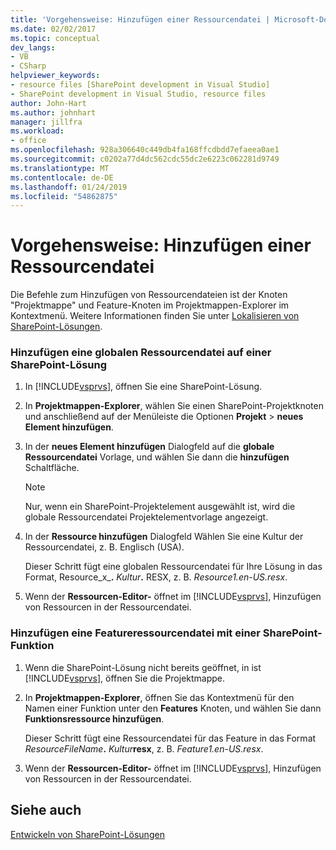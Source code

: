 ```yaml
---
title: 'Vorgehensweise: Hinzufügen einer Ressourcendatei | Microsoft-Dokumentation'
ms.date: 02/02/2017
ms.topic: conceptual
dev_langs:
- VB
- CSharp
helpviewer_keywords:
- resource files [SharePoint development in Visual Studio]
- SharePoint development in Visual Studio, resource files
author: John-Hart
ms.author: johnhart
manager: jillfra
ms.workload:
- office
ms.openlocfilehash: 928a306640c449db4fa168ffcdbdd7efaeea0ae1
ms.sourcegitcommit: c0202a77d4dc562cdc55dc2e6223c062281d9749
ms.translationtype: MT
ms.contentlocale: de-DE
ms.lasthandoff: 01/24/2019
ms.locfileid: "54862875"
---
```

# <a name="how-to-add-a-resource-file"></a>Vorgehensweise: Hinzufügen einer Ressourcendatei
  Die Befehle zum Hinzufügen von Ressourcendateien ist der Knoten "Projektmappe" und Feature-Knoten im Projektmappen-Explorer im Kontextmenü. Weitere Informationen finden Sie unter [Lokalisieren von SharePoint-Lösungen](../sharepoint/localizing-sharepoint-solutions.md).  
  
### <a name="to-add-a-global-resource-file-to-a-sharepoint-solution"></a>Hinzufügen eine globalen Ressourcendatei auf einer SharePoint-Lösung  
  
1. In [!INCLUDE[vsprvs](../sharepoint/includes/vsprvs-md.md)], öffnen Sie eine SharePoint-Lösung.  
  
2. In **Projektmappen-Explorer**, wählen Sie einen SharePoint-Projektknoten und anschließend auf der Menüleiste die Optionen **Projekt** > **neues Element hinzufügen**.  
  
3. In der **neues Element hinzufügen** Dialogfeld auf die **globale Ressourcendatei** Vorlage, und wählen Sie dann die **hinzufügen** Schaltfläche.  
  
   > [!NOTE]  
   >  Nur, wenn ein SharePoint-Projektelement ausgewählt ist, wird die globale Ressourcendatei Projektelementvorlage angezeigt.  
  
4. In der **Ressource hinzufügen** Dialogfeld Wählen Sie eine Kultur der Ressourcendatei, z. B. Englisch (USA).  
  
    Dieser Schritt fügt eine globalen Ressourcendatei für Ihre Lösung in das Format, Resource_x_**.** <em>Kultur</em><strong>.</strong> RESX, z. B. *Resource1.en-US.resx*.  
  
5. Wenn der **Ressourcen-Editor-** öffnet im [!INCLUDE[vsprvs](../sharepoint/includes/vsprvs-md.md)], Hinzufügen von Ressourcen in der Ressourcendatei.  
  
### <a name="to-add-a-feature-resource-file-to-a-sharepoint-feature"></a>Hinzufügen eine Featureressourcendatei mit einer SharePoint-Funktion  
  
1.  Wenn die SharePoint-Lösung nicht bereits geöffnet, in ist [!INCLUDE[vsprvs](../sharepoint/includes/vsprvs-md.md)], öffnen Sie die Projektmappe.  
  
2.  In **Projektmappen-Explorer**, öffnen Sie das Kontextmenü für den Namen einer Funktion unter den **Features** Knoten, und wählen Sie dann **Funktionsressource hinzufügen**.  
  
     Dieser Schritt fügt eine Ressourcendatei für das Feature in das Format _ResourceFileName_**.** _Kultur_**resx**, z. B. *Feature1.en-US.resx*.  
  
3.  Wenn der **Ressourcen-Editor-** öffnet im [!INCLUDE[vsprvs](../sharepoint/includes/vsprvs-md.md)], Hinzufügen von Ressourcen in der Ressourcendatei.  
  
## <a name="see-also"></a>Siehe auch
 [Entwickeln von SharePoint-Lösungen](../sharepoint/developing-sharepoint-solutions.md)  
